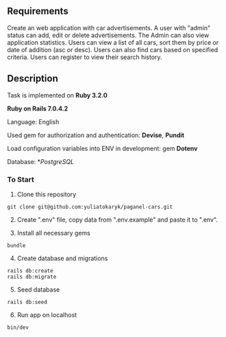 ## Requirements
Create an web application with car advertisements. A user with "admin" status can add, edit or delete advertisements. The Admin can also view application statistics. Users can view a list of all cars, sort them by price or date of addition (asc or desc). Users can also find cars based on specified criteria. Users can register to view their search history.

## Description
Task is implemented on **Ruby 3.2.0**

**Ruby on Rails 7.0.4.2**

Language: English

Used gem for authorization and authentication: **Devise**, **Pundit**

Load configuration variables into ENV in development: gem **Dotenv**

Database: **PostgreSQL*

### To Start
1. Clone this repository
```
git clone git@github.com:yuliatokaryk/paganel-cars.git
```
2. Create ".env" file, copy data from ".env.example" and paste it to ".env".

3. Install all necessary gems
```
bundle
```
4. Create database and migrations
```
rails db:create
rails db:migrate
```
5. Seed database
```
rails db:seed
```
6. Run app on localhost
```
bin/dev
```
